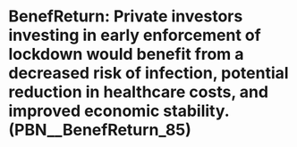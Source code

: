 # BenefReturn: __Private investors investing in early enforcement of lockdown would benefit from a decreased risk of infection, potential reduction in healthcare costs, and improved economic stability.__ (PBN__BenefReturn_85)

